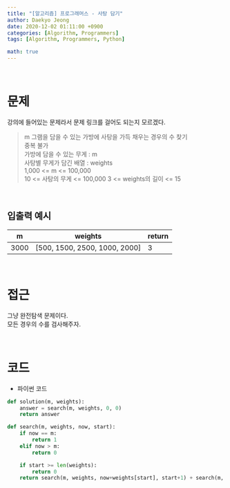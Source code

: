```yaml
---
title: "[알고리즘] 프로그래머스 - 사탕 담기"
author: Daekyo Jeong
date: 2020-12-02 01:11:00 +0900
categories: [Algorithm, Programmers]
tags: [Algorithm, Programmers, Python]

math: true
---
```



<br/>

# **문제**

강의에 들어있는 문제라서 문제 링크를 걸어도 되는지 모르겠다.

> m 그램을 담을 수 있는 가방에 사탕을 가득 채우는 경우의 수 찾기      
> 중복 불가   
> 가방에 담을 수 있는 무게 : m   
> 사탕별 무게가 담긴 배열 : weights      
> 1,000 <= m <= 100,000    
> 10 <= 사탕의 무게 <= 100,000
> 3 <= weights의 길이 <= 15        


<br/>

## **입출력 예시**



| m   | weights | return |
|----------|----|--------|
| 3000       | [500, 1500, 2500, 1000, 2000]  | 3  |



<br/>

# **접근**

그냥 완전탐색 문제이다.   
모든 경우의 수를 검사해주자.       



<br/>

# **코드**

- 파이썬 코드   

```py
def solution(m, weights):
    answer = search(m, weights, 0, 0)
    return answer

def search(m, weights, now, start):
    if now == m:
        return 1
    elif now > m:
        return 0

    if start >= len(weights):
        return 0
    return search(m, weights, now+weights[start], start+1) + search(m, weights, now, start+1)
```
<br/>
